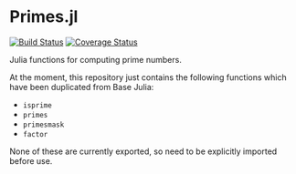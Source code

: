 # Primes.jl

[![Build Status](https://travis-ci.org/JuliaMath/Primes.jl.svg?branch=master)](https://travis-ci.org/JuliaMath/Primes.jl)
[![Coverage Status](https://coveralls.io/repos/github/JuliaMath/Primes.jl/badge.svg?branch=master)](https://coveralls.io/github/JuliaMath/Primes.jl?branch=master)

Julia functions for computing prime numbers.

At the moment, this repository just contains the following functions which have been duplicated from Base Julia:
* `isprime`
* `primes`
* `primesmask`
* `factor`

None of these are currently exported, so need to be explicitly imported before use.
